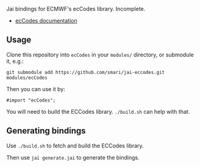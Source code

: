 Jai bindings for ECMWF's ecCodes library. Incomplete.

 * [ecCodes documentation](https://sites.ecmwf.int/docs/eccodes/)


## Usage

Clone this repository into `ecCodes` in your `modules/` directory, or submodule it, e.g.:

```
git submodule add https://github.com/smari/jai-eccodes.git modules/ecCodes
```

Then you can use it by:

```
#import "ecCodes";
```

You will need to build the ECCodes library. `./build.sh` can help with that.

## Generating bindings

Use `./build.sh` to fetch and build the ECCodes library.

Then use `jai generate.jai` to generate the bindings.


